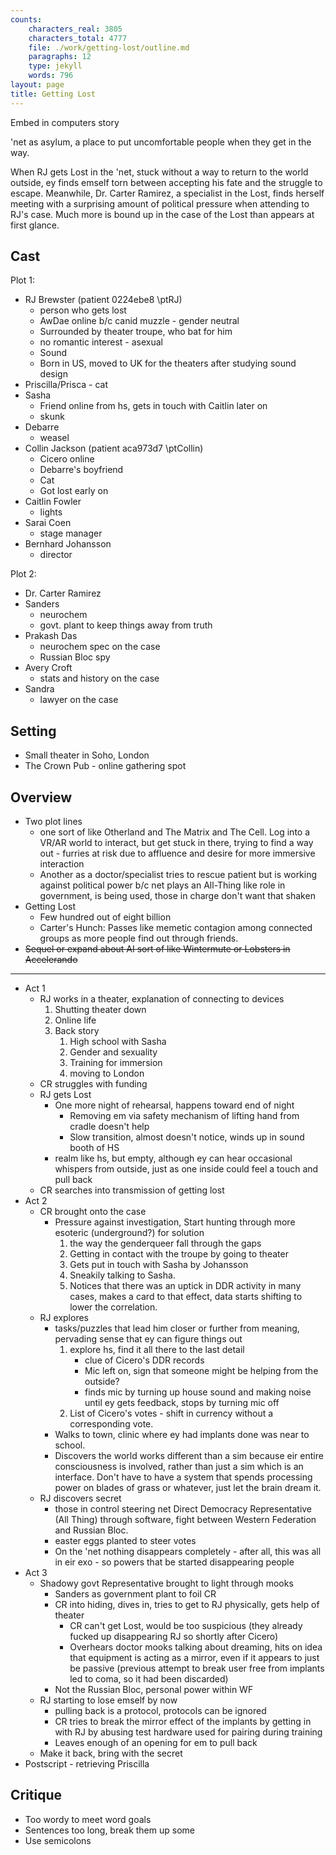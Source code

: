 ```yaml
---
counts:
    characters_real: 3805
    characters_total: 4777
    file: ./work/getting-lost/outline.md
    paragraphs: 12
    type: jekyll
    words: 796
layout: page
title: Getting Lost
---
```


Embed in computers story

'net as asylum, a place to put uncomfortable people when they get in the way.

When RJ gets Lost in the 'net, stuck without a way to return to the world outside, ey finds emself torn between accepting his fate and the struggle to escape.  Meanwhile, Dr. Carter Ramirez, a specialist in the Lost, finds herself meeting with a surprising amount of political pressure when attending to RJ's case.  Much more is bound up in the case of the Lost than appears at first glance.

## Cast
Plot 1:
* RJ Brewster (patient 0224ebe8 \ptRJ)
    * person who gets lost
    * AwDae online b/c canid muzzle - gender neutral
    * Surrounded by theater troupe, who bat for him
    * no romantic interest - asexual
    * Sound
    * Born in US, moved to UK for the theaters after studying sound design
* Priscilla/Prisca - cat
* Sasha
    * Friend online from hs, gets in touch with Caitlin later on
    * skunk
* Debarre
    * weasel
* Collin Jackson (patient aca973d7 \ptCollin)
    * Cicero online
    * Debarre's boyfriend
    * Cat
    * Got lost early on
* Caitlin Fowler
    * lights
* Sarai Coen
    * stage manager
* Bernhard Johansson
    * director


Plot 2:
* Dr. Carter Ramirez
* Sanders
    * neurochem
    * govt. plant to keep things away from truth
* Prakash Das
    * neurochem spec on the case
    * Russian Bloc spy
* Avery Croft
    * stats and history on the case
* Sandra
    * lawyer on the case

## Setting

* Small theater in Soho, London
* The Crown Pub - online gathering spot

## Overview

* Two plot lines
    * one sort of like Otherland and The Matrix and The Cell.  Log into a VR/AR world to interact, but get stuck in there, trying to find a way out - furries at risk due to affluence and desire for more immersive interaction
    * Another as a doctor/specialist tries to rescue patient but is working against political power b/c net plays an All-Thing like role in government, is being used, those in charge don't want that shaken
* Getting Lost
    * Few hundred out of eight billion
    * Carter's Hunch: Passes like memetic contagion among connected groups as more people find out through friends.
* ~~Sequel or expand about AI sort of like Wintermute or Lobsters in Accelerando~~
-----

* Act 1
    * RJ works in a theater, explanation of connecting to devices
        1. Shutting theater down
        2. Online life
        3. Back story
            1. High school with Sasha
            2. Gender and sexuality
            3. Training for immersion
            4. moving to London
    * CR struggles with funding
    * RJ gets Lost
        * One more night of rehearsal, happens toward end of night
            * Removing em via safety mechanism of lifting hand from cradle doesn't help
            * Slow transition, almost doesn't notice, winds up in sound booth of HS
        * realm like hs, but empty, although ey can hear occasional whispers from outside, just as one inside could feel a touch and pull back
    * CR searches into transmission of getting lost
* Act 2
    * CR brought onto the case
        * Pressure against investigation, Start hunting through more esoteric (underground?) for solution
            1. the way the genderqueer fall through the gaps
            2. Getting in contact with the troupe by going to theater
            3. Gets put in touch with Sasha by Johansson
            4. Sneakily talking to Sasha.
            5. Notices that there was an uptick in DDR activity in many cases, makes a card to that effect, data starts shifting to lower the correlation.
    * RJ explores
        * tasks/puzzles that lead him closer or further from meaning, pervading sense that ey can figure things out
            1. explore hs, find it all there to the last detail
                * clue of Cicero's DDR records
                * Mic left on, sign that someone might be helping from the outside?
                * finds mic by turning up house sound and making noise until ey gets feedback, stops by turning mic off
            2. List of Cicero's votes - shift in currency without a corresponding vote.
        * Walks to town, clinic where ey had implants done was near to school.
        * Discovers the world works different than a sim because eir entire consciousness is involved, rather than just a sim which is an interface. Don't have to have a system that spends processing power on blades of grass or whatever, just let the brain dream it.
    * RJ discovers secret
        * those in control steering net Direct Democracy Representative (All Thing) through software, fight between Western Federation and Russian Bloc.
        * easter eggs planted to steer votes
        * On the 'net nothing disappears completely - after all, this was all in eir exo - so powers that be started disappearing people
* Act 3
    * Shadowy govt Representative brought to light through mooks
        * Sanders as government plant to foil CR
        * CR into hiding, dives in, tries to get to RJ physically, gets help of theater
            * CR can't get Lost, would be too suspicious (they already fucked up disappearing RJ so shortly after Cicero)
            * Overhears doctor mooks talking about dreaming, hits on idea that equipment is acting as a mirror, even if it appears to just be passive (previous attempt to break user free from implants led to coma, so it had been discarded)
        * Not the Russian Bloc, personal power within WF
    * RJ starting to lose emself by now
        * pulling back is a protocol, protocols can be ignored
        * CR tries to break the mirror effect of the implants by getting in with RJ by abusing test hardware used for pairing during training
        * Leaves enough of an opening for em to pull back
    * Make it back, bring with the secret
* Postscript - retrieving Priscilla

## Critique

* Too wordy to meet word goals
* Sentences too long, break them up some
* Use semicolons
